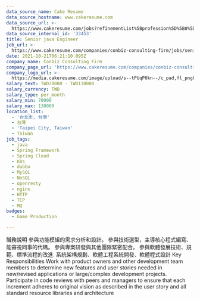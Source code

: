 ```yaml
---
data_source_name: Cake Resume
data_source_hostname: www.cakeresume.com
data_source_url: >-
  https://www.cakeresume.com/jobs?refinementList%5Bprofession%5D%5B0%5D=game-production&range%5Bsalary_range%5D%5Bmin%5D=1000000
data_source_internal_id: '33453'
title: Senior java Engineer
job_url: >-
  https://www.cakeresume.com/companies/conbiz-consulting-firm/jobs/senior-java-engineer-22c85e
date: 2021-10-21T06:21:10.095Z
company_name: Conbiz Consulting Firm
company_page_url: 'https://www.cakeresume.com/companies/conbiz-consulting-firm'
company_logo_url: >-
  https://media.cakeresume.com/image/upload/s--tPUqP0kn--/c_pad,fl_png8,h_200,w_200/v1634116095/vsgsbfwlsg1lcvof5ven.png
salary_text: TWD70000 - TWD130000
salary_currency: TWD
salary_type: per_month
salary_min: 70000
salary_max: 130000
location_list:
  - '台北市, 台灣'
  - 台灣
  - 'Taipei City, Taiwan'
  - Taiwan
job_tags:
  - java
  - Spring Framework
  - Spring Cloud
  - K8s
  - dubbo
  - MySQL
  - NoSQL
  - openresty
  - nginx
  - HTTP
  - TCP
  - MQ
badges:
  - Game Production

---
```


職務說明 參與功能模組的需求分析和設計。 參與技術選型，主導核心程式編寫、 能審視同事的代碼。 參與專案研發與其他團隊緊密配合。 參與軟體發展技術、規範、標準流程的改進. 系統架構規劃、軟體工程系統開發、軟體程式設計 Key Responsibilities Work with product owners and other development team members to determine new features and user stories needed in new/revised applications or large/complex development projects. Participate in code reviews with peers and managers to ensure that each increment adheres to original vision as described in the user story and all standard resource libraries and architecture 